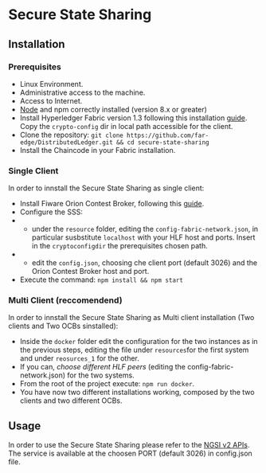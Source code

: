 # Secure State Sharing

## Installation
### Prerequisites
* Linux Environment.
* Administrative access to the machine.
* Access to Internet.
* [Node](https://nodejs.org/en/download/) and npm correctly installed (version 8.x or greater)
* Install Hyperledger Fabric version 1.3 following this installation [guide](https://hyperledger-fabric.readthedocs.io/en/release-1.3/getting_started.html). Copy the `crypto-config` dir in local path accessible for the client.
* Clone the repository: `git clone https://github.com/far-edge/DistributedLedger.git && cd secure-state-sharing`
* Install the Chaincode in your Fabric installation.

### Single Client
In order to innstall the Secure State Sharing as single client:
* Install Fiware Orion Contest Broker, following this [guide](https://fiware-orion.readthedocs.io/en/master/admin/install/index.html).
* Configure the SSS:
* * under the `resource` folder, editing the `config-fabric-network.json`, in particular susbstitute `localhost` with your HLF host and ports. Insert in the `cryptoconfigdir` the prerequisites chosen path.
* * edit the `config.json`, choosing che client port (default 3026) and the Orion Contest Broker host and port.
* Execute the command: `npm install && npm start`

### Multi Client (reccomendend)
In order to innstall the Secure State Sharing as Multi client installation (Two clients and Two OCBs sinstalled):
* Inside the `docker` folder edit the configuration for the two instances as in the previous steps, editing the file under `resources`for the first system and under `reosurces_1` for the other.
* If you can, *choose different HLF peers* (editing the config-fabric-network.json) for the two systems.
* From the root of the project execute: `npm run docker`.
* You have now two different installations working, composed by the two clients and two different OCBs.

## Usage
In order to use the Secure State Sharing please refer to the [NGSI v2 APIs](http://telefonicaid.github.io/fiware-orion/api/v2/stable/l).
The service is available at the choosen PORT (default 3026) in config.json file.
